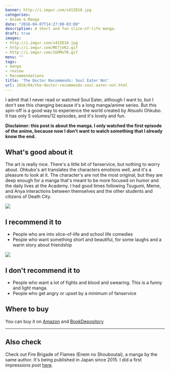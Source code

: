 ```yaml
---
banner: http://i.imgur.com/s41ID18.jpg
categories:
- Anime & Manga
date: "2016-04-07T14:27:00-03:00"
description: A short and fun slice-of-life manga.
draft: true
images:
- http://i.imgur.com/s41ID18.jpg
- http://i.imgur.com/ME7jVK2.gif
- http://i.imgur.com/1GRMoTR.gif
menu: ""
tags:
- manga
- review
- Recommendations
title: 'The Doctor Recommends: Soul Eater Not'
url: 2016/04/the-doctor-recommends-soul-eater-not.html
---
```


I admit that I never read or watched Soul Eater, although I want to, 
but I don't see this changing because it's a long manga/anime series. 
But this spin-off is a good way to experience the world created by Atsushi Ohkubo. 
It has only 5 volumes/12 episodes, and it's lovely and fun.

<!--more-->

__Disclaimer: this post is about the manga. I only watched the first episode of the anime, 
because now I don't want to watch something that I already know the end.__

## What's good about it

The art is really nice. There's a little bit of fanservice, but nothing to worry about. 
Ohkubo's art translates the characters emotions well, and it's a pleasure to look at it. 
The character's are not the most original, but they are deep enough for a manga that's meant to be 
more focused on humor and the daily lives at the Academy. 
I had good times following Tsugumi, Meme, and Anya interactions between themselves 
and the other students and citizens of Death City.

![](http://i.imgur.com/ME7jVK2.gif)

## I recommend it to

- People who are into slice-of-life and school life comedies
- People who want something short and beautiful, for some laughs and a warm story about friendship

![](http://i.imgur.com/1GRMoTR.gif)

## I don't recommend it to

- People who want a lot of fights and blood and swearing. This is a funny and light manga.
- People who get angry or upset by a minimum of fanservice

## Where to buy

You can buy it on [Amazon](http://amzn.to/1YhkjFx) and 
[BookDepository](http://www.bookdepository.com/search?searchTerm=soul+eater+not&search=Find+book&a_aid=thiagomgd)

***

## Also check

Check out Fire Brigade of Flames (Enem no Shouboutai), a manga by the same author. 
It's being published in Japan since 2015. I did a first impressions post 
[here](http://www.generalfalcon.com/2016/03/first-impressions-fire-brigade-of.html).
